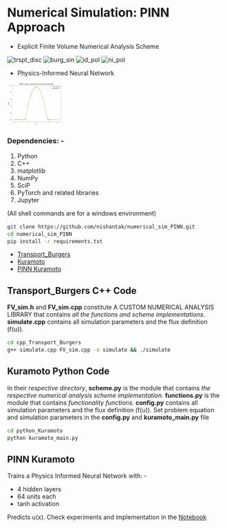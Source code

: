 # Numerical Simulation: PINN Approach
- Explicit Finite Volume Numerical Analysis Scheme <br> 

<img src="sim_gifs/td.gif" alt="trspt_disc" width="23%"></img> <img src="sim_gifs/bs.gif" alt="burg_sin" width="23.5%"></img> <img src="sim_gifs/idp.gif" alt="id_pol" width="24%"></img> <img src="sim_gifs/nip.gif" alt="ni_pol" width="25.5%">

- Physics-Informed Neural Network <br>

<img src="sim_gifs/idp_nn.gif" alt="id_pol_nn" width="25%"></img> 


### Dependencies: -
1. Python
2. C++
2. matplotlib
3. NumPy
4. SciP
5. PyTorch and related libraries
6. Jupyter 

(All shell commands are for a windows environment)

```bash
git clone https://github.com/nishantak/numerical_sim_PINN.git
cd numerical_sim_PINN
pip install -r requirements.txt
```

- [Transport_Burgers](#transport_burgers-c-code)
- [Kuramoto](#kuramoto-python-code)
- [PINN Kuramoto](#pinn-kuramoto)

## Transport_Burgers C++ Code
**FV_sim.h** and **FV_sim.cpp** constitute A CUSTOM NUMERICAL ANALYSIS LIBRARY that contains _all the functions and scheme implementations._ **simulate.cpp** contains all simulation parameters and the flux definition (f(u)).

```bash
cd cpp_Transport_Burgers
g++ simulate.cpp FV_sim.cpp -o simulate && ./simulate
```

## Kuramoto Python Code
In their *respective directory*, **scheme.py** is the module that contains _the respective numerical analysis scheme implementation._ **functions.py** is the module that contains _functionality functions._ **config.py** contains all simulation parameters and the flux definition (f(u)). Set problem equation and simulation parameters in the **config.py** and **kuramoto_main.py** file
 
```bash
cd python_Kuramoto
python kuramoto_main.py
```

## PINN Kuramoto
Trains a Physics Informed Neural Network with: -
- 4 hidden layers 
- 64 units each 
- tanh activation

Predicts u(x). Check experiments and implementation in the [Notebook](/PINN_Kuramoto/pinn_solver.ipynb)